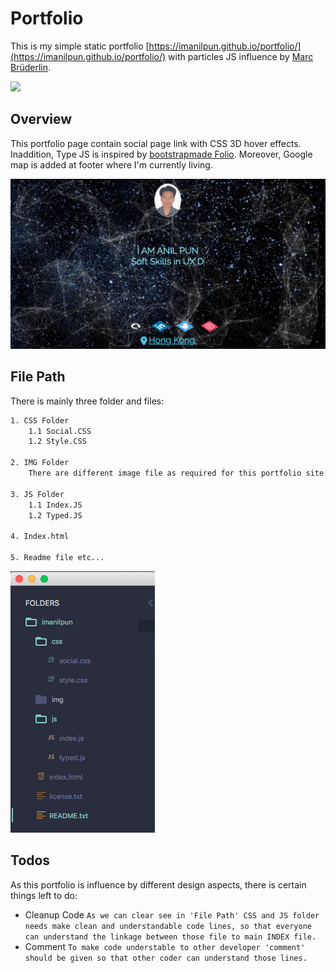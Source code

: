 # Portfolio

This is my simple static portfolio [https://imanilpun.github.io/portfolio/](https://imanilpun.github.io/portfolio/) with particles JS influence by [Marc Brüderlin](https://github.com/marcbruederlin/particles.js).  

[<img src="http://i.giphy.com/CPEar2kArhFny.gif"/>](https://marcbruederlin.github.io/particles.js/)

## Overview

This portfolio page contain social page link with CSS 3D hover effects. Inaddition, Type JS is inspired by [bootstrapmade Folio](https://bootstrapmade.com/demo/themes/Folio/index.html). Moreover, Google map is added at footer where I'm currently living.

[<img src="img/background.png"/>](https://imanilpun.github.io/portfolio/) []()

## File Path

There is mainly three folder and files:

```sh
1. CSS Folder
    1.1 Social.CSS
    1.2 Style.CSS
    
2. IMG Folder
    There are different image file as required for this portfolio site.
    
3. JS Folder
    1.1 Index.JS
    1.2 Typed.JS
    
4. Index.html

5. Readme file etc...

```
<img src="img/folder.png" wide="500">

## Todos

As this portfolio is influence by different design aspects, there is certain things left to do:

- Cleanup Code `As we can clear see in 'File Path' CSS and JS folder needs make clean and understandable code lines, so that everyone can understand the linkage between those file to main INDEX file.`
- Comment `To make code understable to other developer 'comment' should be given so that other coder can understand those lines.` 
